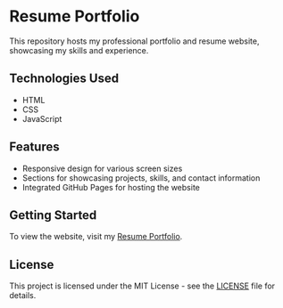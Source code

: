 # Resume Portfolio

This repository hosts my professional portfolio and resume website, showcasing my skills and experience.

## Technologies Used

- HTML
- CSS
- JavaScript

## Features

- Responsive design for various screen sizes
- Sections for showcasing projects, skills, and contact information
- Integrated GitHub Pages for hosting the website

## Getting Started

To view the website, visit my [Resume Portfolio](https://aaronera.github.io/AGCD).

## License

This project is licensed under the MIT License - see the [LICENSE](LICENSE) file for details.
